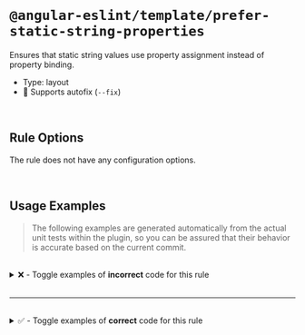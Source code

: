 <!--

  DO NOT EDIT.

  This markdown file was autogenerated using a mixture of the following files as the source of truth for its data:
  - ../../src/rules/prefer-static-string-properties.ts
  - ../../tests/rules/prefer-static-string-properties/cases.ts

  In order to update this file, it is therefore those files which need to be updated, as well as potentially the generator script:
  - ../../../../tools/scripts/generate-rule-docs.ts

-->

<br>

# `@angular-eslint/template/prefer-static-string-properties`

Ensures that static string values use property assignment instead of property binding.

- Type: layout
- 🔧 Supports autofix (`--fix`)

<br>

## Rule Options

The rule does not have any configuration options.

<br>

## Usage Examples

> The following examples are generated automatically from the actual unit tests within the plugin, so you can be assured that their behavior is accurate based on the current commit.

<br>

<details>
<summary>❌ - Toggle examples of <strong>incorrect</strong> code for this rule</summary>

<br>

#### Default Config

```json
{
  "rules": {
    "@angular-eslint/template/prefer-static-string-properties": [
      "error"
    ]
  }
}
```

<br>

#### ❌ Invalid Code

```html
<my-component [name]="'foo'"/>
              ~~~~~~~~~~~~~~
```

<br>

---

<br>

#### Default Config

```json
{
  "rules": {
    "@angular-eslint/template/prefer-static-string-properties": [
      "error"
    ]
  }
}
```

<br>

#### ❌ Invalid Code

```html
<my-component [name]="   'foo'   "/>
              ~~~~~~~~~~~~~~~~~~~~
```

<br>

---

<br>

#### Default Config

```json
{
  "rules": {
    "@angular-eslint/template/prefer-static-string-properties": [
      "error"
    ]
  }
}
```

<br>

#### ❌ Invalid Code

```html
<my-component [name]=' "foo" '/>
              ~~~~~~~~~~~~~~~~
```

</details>

<br>

---

<br>

<details>
<summary>✅ - Toggle examples of <strong>correct</strong> code for this rule</summary>

<br>

#### Default Config

```json
{
  "rules": {
    "@angular-eslint/template/prefer-static-string-properties": [
      "error"
    ]
  }
}
```

<br>

#### ✅ Valid Code

```html
<my-component [name]="foo"/>
```

<br>

---

<br>

#### Default Config

```json
{
  "rules": {
    "@angular-eslint/template/prefer-static-string-properties": [
      "error"
    ]
  }
}
```

<br>

#### ✅ Valid Code

```html
<my-component [name]="42"/>
```

<br>

---

<br>

#### Default Config

```json
{
  "rules": {
    "@angular-eslint/template/prefer-static-string-properties": [
      "error"
    ]
  }
}
```

<br>

#### ✅ Valid Code

```html
<my-component [name]="true"/>
```

<br>

---

<br>

#### Default Config

```json
{
  "rules": {
    "@angular-eslint/template/prefer-static-string-properties": [
      "error"
    ]
  }
}
```

<br>

#### ✅ Valid Code

```html
<my-component [name]="null"/>
```

<br>

---

<br>

#### Default Config

```json
{
  "rules": {
    "@angular-eslint/template/prefer-static-string-properties": [
      "error"
    ]
  }
}
```

<br>

#### ✅ Valid Code

```html
<my-component [name]="undefined"/>
```

<br>

---

<br>

#### Default Config

```json
{
  "rules": {
    "@angular-eslint/template/prefer-static-string-properties": [
      "error"
    ]
  }
}
```

<br>

#### ✅ Valid Code

```html
<my-component name="foo"/>
```

<br>

---

<br>

#### Default Config

```json
{
  "rules": {
    "@angular-eslint/template/prefer-static-string-properties": [
      "error"
    ]
  }
}
```

<br>

#### ✅ Valid Code

```html
<my-component *name="'foo'"/>
```

<br>

#### ✅ Valid Code

```html
<my-component name="foo"/>
```

<br>

---

<br>

#### Default Config

```json
{
  "rules": {
    "@angular-eslint/template/prefer-static-string-properties": [
      "error"
    ]
  }
}
```

<br>

#### Default Config

```json
{
  "rules": {
    "@angular-eslint/template/prefer-static-string-properties": [
      "error"
    ]
  }
}
```

<br>

#### ✅ Valid Code

```html
<ng-container *ngSwitchCase="'foo'"/>
```

<br>

</details>

<br>
